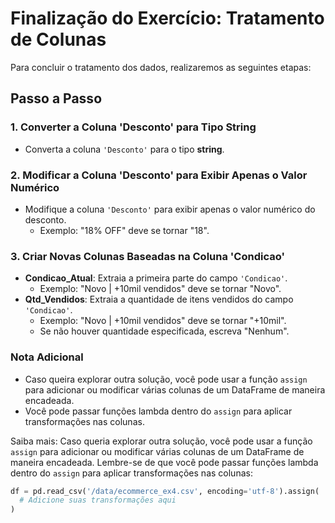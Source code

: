 # Finalização do Exercício: Tratamento de Colunas

Para concluir o tratamento dos dados, realizaremos as seguintes etapas:

## Passo a Passo

### 1. Converter a Coluna 'Desconto' para Tipo String
- Converta a coluna `'Desconto'` para o tipo **string**.

### 2. Modificar a Coluna 'Desconto' para Exibir Apenas o Valor Numérico
- Modifique a coluna `'Desconto'` para exibir apenas o valor numérico do desconto.
  - Exemplo: "18% OFF" deve se tornar "18".

### 3. Criar Novas Colunas Baseadas na Coluna 'Condicao'
- **Condicao_Atual**: Extraia a primeira parte do campo `'Condicao'`.
  - Exemplo: "Novo | +10mil vendidos" deve se tornar "Novo".
- **Qtd_Vendidos**: Extraia a quantidade de itens vendidos do campo `'Condicao'`.
  - Exemplo: "Novo | +10mil vendidos" deve se tornar "+10mil".
  - Se não houver quantidade especificada, escreva "Nenhum".

### Nota Adicional
- Caso queira explorar outra solução, você pode usar a função `assign` para adicionar ou modificar várias colunas de um DataFrame de maneira encadeada. 
- Você pode passar funções lambda dentro do `assign` para aplicar transformações nas colunas.

Saiba mais: Caso queria explorar outra solução, você pode usar a função `assign` para adicionar ou modificar várias colunas de um DataFrame de maneira encadeada. Lembre-se de que você pode passar funções lambda dentro do `assign` para aplicar transformações nas colunas:

```python
df = pd.read_csv('/data/ecommerce_ex4.csv', encoding='utf-8').assign(
  # Adicione suas transformações aqui
)

